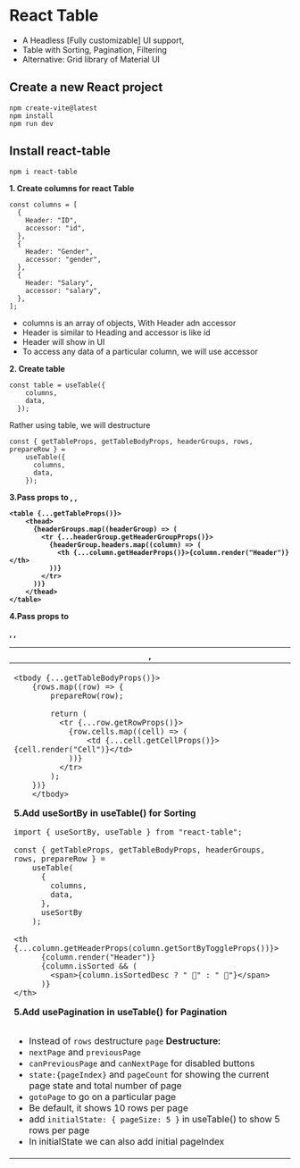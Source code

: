 # React Table

- A Headless [Fully customizable] UI support,
- Table with Sorting, Pagination, Filtering
- Alternative: Grid library of Material UI

## Create a new React project

```
npm create-vite@latest
npm install
npm run dev
```

## Install react-table

```
npm i react-table
```

**1. Create columns for react Table**

```
const columns = [
  {
    Header: "ID",
    accessor: "id",
  },
  {
    Header: "Gender",
    accessor: "gender",
  },
  {
    Header: "Salary",
    accessor: "salary",
  },
];
```

- columns is an array of objects, With Header adn accessor
- Header is similar to Heading and accessor is like id
- Header will show in UI
- To access any data of a particular column, we will use accessor

**2. Create table**

```
const table = useTable({
    columns,
    data,
  });
```

Rather using table, we will destructure

```
const { getTableProps, getTableBodyProps, headerGroups, rows, prepareRow } =
    useTable({
      columns,
      data,
    });
```

**3.Pass props to <table>, <thead>, <th>, <tr>**

```
<table {...getTableProps()}>
    <thead>
      {headerGroups.map((headerGroup) => (
        <tr {...headerGroup.getHeaderGroupProps()}>
          {headerGroup.headers.map((column) => (
            <th {...column.getHeaderProps()}>{column.render("Header")}</th>
          ))}
        </tr>
      ))}
    </thead>
</table>
```

**4.Pass props to <tbody>, <tr>, <td>**

```
<tbody {...getTableBodyProps()}>
    {rows.map((row) => {
        prepareRow(row);

        return (
          <tr {...row.getRowProps()}>
            {row.cells.map((cell) => (
                <td {...cell.getCellProps()}>{cell.render("Cell")}</td>
            ))}
          </tr>
        );
    })}
    </tbody>
```

**5.Add useSortBy in useTable() for Sorting**

```
import { useSortBy, useTable } from "react-table";

const { getTableProps, getTableBodyProps, headerGroups, rows, prepareRow } =
    useTable(
      {
        columns,
        data,
      },
      useSortBy
    );

<th {...column.getHeaderProps(column.getSortByToggleProps())}>
      {column.render("Header")}
      {column.isSorted && (
        <span>{column.isSortedDesc ? " 🔽" : " 🔼"}</span>
      )}
</th>
```

**5.Add usePagination in useTable() for Pagination**

```

```

- Instead of `rows` destructure `page`
  **Destructure:**
- `nextPage` and `previousPage`
- `canPreviousPage` and `canNextPage` for disabled buttons
- `state:{pageIndex}` and `pageCount` for showing the current page state and total number of page
- `gotoPage` to go on a particular page
- Be default, it shows 10 rows per page
- add `initialState: { pageSize: 5 }` in useTable() to show 5 rows per page
- In initialState we can also add initial pageIndex